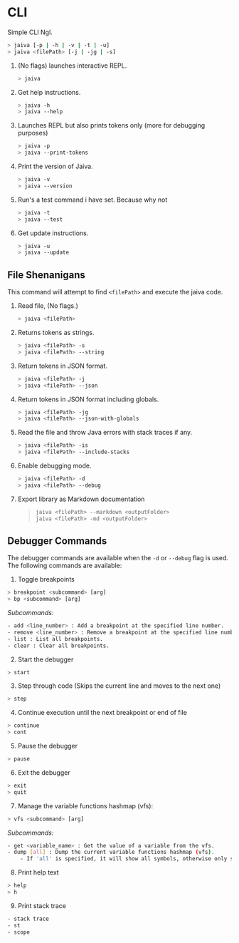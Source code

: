 # CLI

Simple CLI Ngl.

```sh
> jaiva [-p | -h | -v | -t | -u]
> jaiva <filePath> [-j | -jg | -s]
```

1. (No flags) launches interactive REPL.

    ```sh
    > jaiva
    ```

2. Get help instructions.

    ```sh
    > jaiva -h
    > jaiva --help
    ```

3. Launches REPL but also prints tokens only (more for debugging purposes)

    ```sh
    > jaiva -p
    > jaiva --print-tokens
    ```

4. Print the version of Jaiva.

    ```sh
    > jaiva -v
    > jaiva --version
    ```

5. Run's a test command i have set. Because why not

    ```sh
    > jaiva -t
    > jaiva --test
    ```

6. Get update instructions.

    ```sh
    > jaiva -u
    > jaiva --update
    ```

## File Shenanigans

This command will attempt to find `<filePath>` and execute the jaiva code.

1. Read file, (No flags.)
    ```sh
    > jaiva <filePath>
    ```
2. Returns tokens as strings.
    ```sh
    > jaiva <filePath> -s
    > jaiva <filePath> --string
    ```
3. Return tokens in JSON format.

    ```sh
    > jaiva <filePath> -j
    > jaiva <filePath> --json
    ```

4. Return tokens in JSON format including globals.

    ```sh
    > jaiva <filePath> -jg
    > jaiva <filePath> --json-with-globals
    ```

5. Read the file and throw Java errors with stack traces if any.

    ```sh
    > jaiva <filePath> -is
    > jaiva <filePath> --include-stacks
    ```

6. Enable debugging mode.

    ```sh
    > jaiva <filePath> -d
    > jaiva <filePath> --debug
    ```

7. Export library as Markdown documentation

   > ```sh
   > jaiva <filePath> --markdown <outputFolder>
   > jaiva <filePath> -md <outputFolder>
   > ```

## Debugger Commands

The debugger commands are available when the `-d` or `--debug` flag is used. The following commands are available:

1. Toggle breakpoints

```sh
> breakpoint <subcommand> [arg]
> bp <subcommand> [arg]
```

_Subcommands:_

```sh
- add <line_number> : Add a breakpoint at the specified line number.
- remove <line_number> : Remove a breakpoint at the specified line number.
- list : List all breakpoints.
- clear : Clear all breakpoints.
```

2. Start the debugger

```sh
> start
```

3. Step through code (Skips the current line and moves to the next one)

```sh
> step
```

4. Continue execution until the next breakpoint or end of file

```sh
> continue
> cont
```

5. Pause the debugger

```sh
> pause
```

6. Exit the debugger

```sh
> exit
> quit
```

7. Manage the variable functions hashmap (vfs):

```sh
> vfs <subcommand> [arg]
```

_Subcommands:_

```sh
- get <variable_name> : Get the value of a variable from the vfs.
- dump [all] : Dump the current variable functions hashmap (vfs).
    - If 'all' is specified, it will show all symbols, otherwise only show user defined symbols.
```

8. Print help text

```sh
> help
> h
```

9. Print stack trace
```sh
- stack trace
- st
- scope
```
